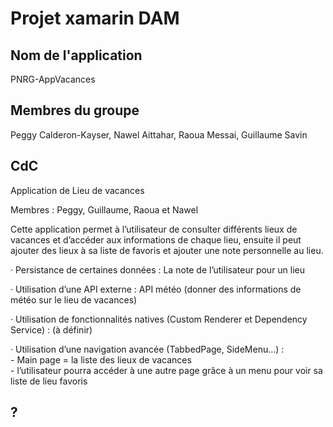 # Projet xamarin DAM

## Nom de l'application

PNRG-AppVacances 

## Membres du groupe

Peggy Calderon-Kayser, Nawel Aittahar, Raoua Messai, Guillaume Savin

## CdC

Application de Lieu de vacances  

Membres : Peggy, Guillaume, Raoua et Nawel  

Cette application permet à l’utilisateur de consulter différents lieux de vacances et d’accéder aux informations de chaque lieu, ensuite il peut ajouter des lieux à sa liste de favoris et ajouter une note personnelle au lieu.  

· Persistance de certaines données : La note de l’utilisateur pour un lieu  

· Utilisation d’une API externe : API météo (donner des informations de météo sur le lieu de vacances)  

· Utilisation de fonctionnalités natives (Custom Renderer et Dependency Service) : (à définir)  

· Utilisation d’une navigation avancée (TabbedPage, SideMenu…) :  
    - Main page = la liste des lieux de vacances  
    - l’utilisateur pourra accéder à une autre page grâce à un menu pour voir sa liste de lieu favoris  

## ?
